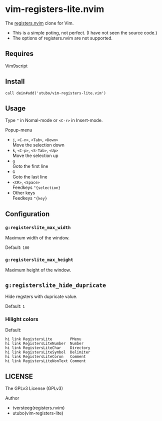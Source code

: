 # vim-registers-lite.nvim

The [registers.nvim](https://github.com/tversteeg/registers.nvim) clone for Vim.

- This is a simple poting, not perfect. (I have not seen the source code.)
- The options of registers.nvim are not supported.

## Requires

Vim9script

## Install

```vim
call dein#add('utubo/vim-registers-lite.vim')
```

## Usage

Type `"` in Nomal-mode or `<C-r>` in Insert-mode.

Popup-menu
  - `j`, `<C-n>`, `<Tab>`, `<Down>`<br>
    Move the selection down
  - `k`, `<C-p>`, `<S-Tab>`, `<Up>`<br>
    Move the selection up
  - `g`<br>
    Goto the first line
  - `G`<br>
    Goto the last line
  - `<CR>`, `<Space>`<br>
    Feedkeys `"{selection}`
  - Other keys<br>
    Feedkeys `"{key}`

## Configuration

### `g:registerslite_max_width`

Maximum width of the window.

Default: `100`

### `g:registerslite_max_height`

Maximum height of the window.

## `g:registerslite_hide_dupricate`

Hide regsters with dupricate value.

Default: `1`

### Hilight colors
Default:
```vim
hi link RegistersLite        PMenu
hi link RegistersLiteNumber  Number
hi link RegistersLiteChar    Directory
hi link RegistersLiteSymbol  Delimiter
hi link RegistersLiteCoron   Comment
hi link RegistersLiteNonText Comment
```

## LICENSE

The GPLv3 License (GPLv3)

Author
- tversteeg(registers.nvim)
- utubo(vim-registers-lite)

